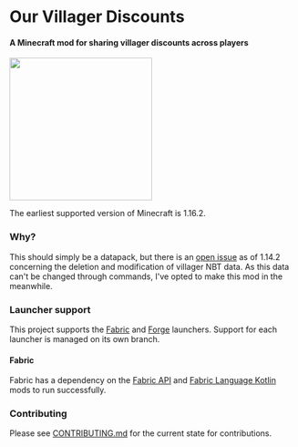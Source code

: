 # Our Villager Discounts

#### A Minecraft mod for sharing villager discounts across players

<img src="assets/icon.png" width="250" height="250" />

The earliest supported version of Minecraft is 1.16.2.

### Why?

This should simply be a datapack, but there is an [open
issue](https://bugs.mojang.com/browse/MC-153392) as of 1.14.2 concerning the
deletion and modification of villager NBT data. As this data can't be changed
through commands, I've opted to make this mod in the meanwhile.

### Launcher support

This project supports the
[Fabric](https://github.com/Gremlite/MinecraftMod-OurVillagerDiscounts/tree/fabric)
and
[Forge](https://github.com/Gremlite/MinecraftMod-OurVillagerDiscounts/tree/forge)
launchers. Support for each launcher is managed on its own branch.

#### Fabric

Fabric has a dependency on the
[Fabric API](https://www.curseforge.com/minecraft/mc-mods/fabric-api) and
[Fabric Language Kotlin](https://www.curseforge.com/minecraft/mc-mods/fabric-language-kotlin)
mods to run successfully.

### Contributing

Please see [CONTRIBUTING.md](/CONTRIBUTING.md) for the current state for
contributions.
